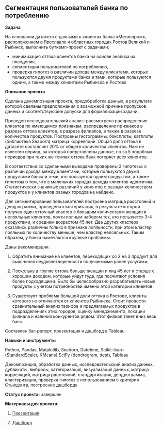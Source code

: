 ## Сегментация пользователей банка по потреблению


**Задача** 


На основании датасета с данными о клиентах банка «Метанпром», расположенном в Ярославле и областных городах Ростов Великий и Рыбинск, выполнить буткемп-проект с задачами:

 - минимизация оттока клиентов банка на основе анализа их поведения, 
 - сегментация пользователей по потреблению, 
 - проверка гипотез  о различии дохода между клиентами, которые пользуются двумя продуктами банка и теми, которые пользуются одним, а также между клиентами Рыбинска и Ростова


 **Описание проекта**


Сделана декомпозиция проекта, предобработка данных, в результате которой сделаны предположения о возможной причине пропусков данных и соответствующие допуски для формализации задачи. 


Проведен  исследовательский анализ: рассмотрено распределение клиентов по имеющимся признакам, распределение признаков в разрезе оттока клиентов, в разрезе филиалов, а также в разрезе количества продуктов. Построены гистограммы, боксплоты, катплоты (библиотека Seaborn) матрица корреляций. Общая доля оттока в датасете составляет 20% от общего количества клиентов. Нам не известен период, за который представлены данные, но за 5 подобных периодов при таких же темпах оттока банк потеряет всех клиентов.


В соответствии со сделанными выводами проверены 2 гипотезы: о различии дохода между клиентами, которые пользуются двумя продуктами банка и теми, кто пользуется одним продуктом, а также гипотезы о том, что в маленьких городах доходы клиентов идентичны. Статистически значимых различий у клиентов с разным количеством продуктов и у клиентов разных городов не найдено.


Для сегментирования пользователей построена матрица расстояний и дендрограмма, проведена кластеризация, в результате которой получен один отточный кластер с большим количеством женщин и нелояльных клиентов, почти полным набором тех, кто пользуется 3-4 продуктами, и средним возрастом 45 лет. Два других кластера оказались различны только в признаке лояльности, при этом кластер лояльных по количеству меньше, чем кластер нелояльных. Таким образом, у банка намечаются крупные проблемы.


Даны рекомендации: 


1. Обратить внимание на клиентов, переходящих со 2 на 3 продукт для выяснения неудовлетворенности получаемыми ранее услугами. 

2. Поскольку в группе оттока больше женщин и лиц 45 лет и старше с хорошим доходом, которые уйдут туда, где посчитают условия более подходящими. Было бы целесообразно разрабатывать новые продукты с учетом потребностей именно этой категории клиентов.

3. Существует проблема большой доли оттока в Ростове, клиенты которого не отличаются от клиентов  Рыбинска. Стоит провести сравнительный анализ тарифов и предлагаемых продуктов в подразделениях этих городов, оценку менеджемента, локации филиала и наличия конкурентов рядом. Этот филиал тянет вниз весь банк.


Составлен баг-репорт, презентация и дашборд в Tableau

 
**Навыки и инструменты**  


Python, Pandas, Matplotlib, Seaborn, Datetime, Scikit-learn  (StandardScaler, KMeans) SciPy (dendrogram, ttest), Tableau


Декомпозиция, обработка данных, исследовательский анализ данных,  дубликаты, выбросы, категоризация, визуализация данных, матрица корреляций, матрица расстояний, стандартизация, дендрограмма, кластеризация, проверка гипотез с использованием t-критерия Стьюдента, построение дашборда


**Статус проекта:** завершен


**Материалы для проекта:**


1. [Презентация](https://disk.yandex.ru/i/PERaTh4jVi-O0Q)


2. [Дашборд]()
